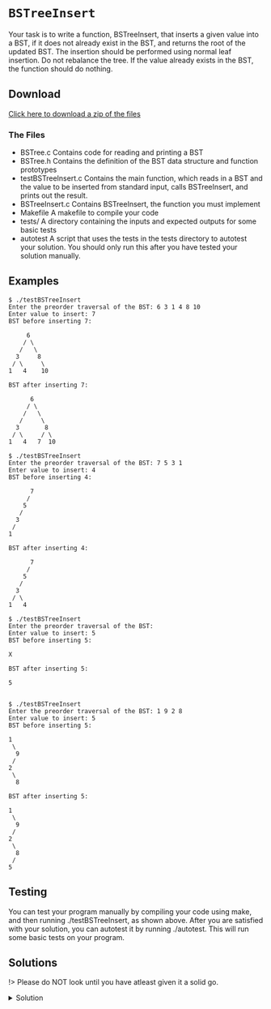 # `BSTreeInsert`

Your task is to write a function, BSTreeInsert, that inserts a given value into a BST, if it does not already exist in the BST, and returns the root of the updated BST. The insertion should be performed using normal leaf insertion. Do not rebalance the tree. If the value already exists in the BST, the function should do nothing.

## Download

[Click here to download a zip of the files](2521/Trees/BSTreeInsert.zip ':ignore')

### The Files

- BSTree.c	Contains code for reading and printing a BST
- BSTree.h	Contains the definition of the BST data structure and function prototypes
- testBSTreeInsert.c	Contains the main function, which reads in a BST and the value to be inserted from standard input, calls BSTreeInsert, and prints out the result.
- BSTreeInsert.c	Contains BSTreeInsert, the function you must implement
- Makefile	A makefile to compile your code
- tests/	A directory containing the inputs and expected outputs for some basic tests
- autotest	A script that uses the tests in the tests directory to autotest your solution. You should only run this after you have tested your solution manually.

## Examples

```
$ ./testBSTreeInsert 
Enter the preorder traversal of the BST: 6 3 1 4 8 10
Enter value to insert: 7
BST before inserting 7:

     6
    / \
   /   \
  3     8
 / \     \
1   4    10

BST after inserting 7:

      6
     / \
    /   \
   /     \
  3       8
 / \     / \
1   4   7  10
```

```
$ ./testBSTreeInsert 
Enter the preorder traversal of the BST: 7 5 3 1
Enter value to insert: 4
BST before inserting 4:

      7
     /
    5
   /
  3
 /
1

BST after inserting 4:

      7
     /
    5
   /
  3
 / \
1   4
```

```
$ ./testBSTreeInsert 
Enter the preorder traversal of the BST: 
Enter value to insert: 5
BST before inserting 5:

X

BST after inserting 5:

5
		

$ ./testBSTreeInsert 
Enter the preorder traversal of the BST: 1 9 2 8  
Enter value to insert: 5
BST before inserting 5:

1
 \
  9
 /
2
 \
  8

BST after inserting 5:

1
 \
  9
 /
2
 \
  8
 /
5
```

## Testing

You can test your program manually by compiling your code using make, and then running ./testBSTreeInsert, as shown above. After you are satisfied with your solution, you can autotest it by running ./autotest. This will run some basic tests on your program.

## Solutions

!> Please do NOT look until you have atleast given it a solid go.

<details>
<summary>Solution</summary>

```c
BSTree BSTreeInsert(BSTree t, int val) {
  if (t == NULL) {
    t = malloc(sizeof(*t));
    t->left = t->right = NULL;
    t->value = val;
  } else if (val < t->value) {
    t->left = BSTreeInsert(t->left, val);
  } else if (val > t->value) {
    t->right = BSTreeInsert(t->right, val);
  }
  // Do nothing for ==

  return t;
}
```

</details>
